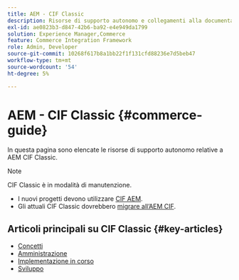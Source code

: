 ```yaml
---
title: AEM - CIF Classic
description: Risorse di supporto autonomo e collegamenti alla documentazione di Adobe Experience Manager CIF Classic.
exl-id: ae0823b3-d847-42b6-ba92-e4e949da1799
solution: Experience Manager,Commerce
feature: Commerce Integration Framework
role: Admin, Developer
source-git-commit: 10268f617b8a1bb22f1f131cfd88236e7d5beb47
workflow-type: tm+mt
source-wordcount: '54'
ht-degree: 5%

---
```



# AEM - CIF Classic {#commerce-guide}

In questa pagina sono elencate le risorse di supporto autonomo relative a AEM CIF Classic.

>[!NOTE]
>
>CIF Classic è in modalità di manutenzione.
>
>* I nuovi progetti devono utilizzare [CIF AEM](/help/commerce/cif/introduction.md).
>* Gli attuali CIF Classic dovrebbero [migrare all’AEM CIF](/help/commerce/cif/migration.md).

## Articoli principali su CIF Classic {#key-articles}

* [Concetti](administering/concepts.md)
* [Amministrazione](administering/generic.md)
* [Implementazione in corso](deploying/ecommerce.md)
* [Sviluppo](developing/ecommerce.md)
